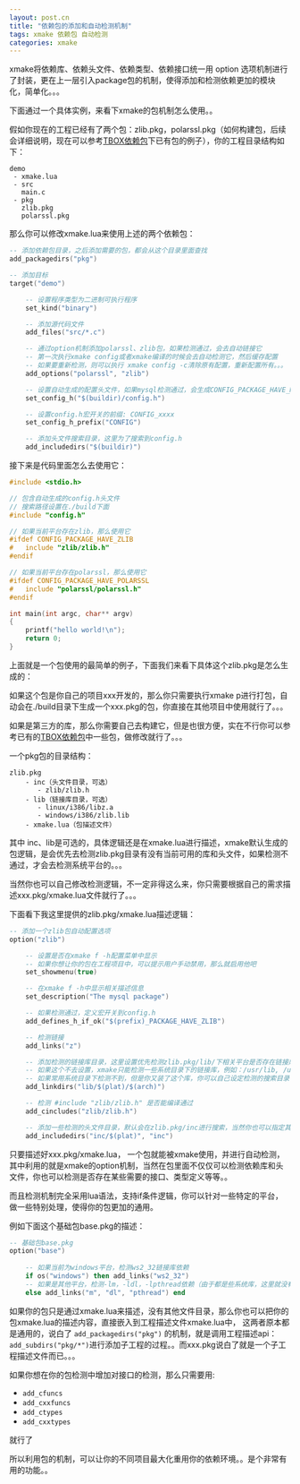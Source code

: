 ```yaml
---
layout: post.cn
title: "依赖包的添加和自动检测机制"
tags: xmake 依赖包 自动检测
categories: xmake
---
```


xmake将依赖库、依赖头文件、依赖类型、依赖接口统一用 option 选项机制进行了封装，更在上一层引入package包的机制，使得添加和检测依赖更加的模块化，简单化。。。

下面通过一个具体实例，来看下xmake的包机制怎么使用。。

假如你现在的工程已经有了两个包：zlib.pkg，polarssl.pkg（如何构建包，后续会详细说明，现在可以参考[TBOX依赖包](https://github.com/waruqi/tbox/tree/master/pkg)下已有包的例子），你的工程目录结构如下：

```
demo
 - xmake.lua
 - src
   main.c
 - pkg
   zlib.pkg
   polarssl.pkg
```

那么你可以修改xmake.lua来使用上述的两个依赖包：





```lua
-- 添加依赖包目录，之后添加需要的包，都会从这个目录里面查找
add_packagedirs("pkg")

-- 添加目标
target("demo")

    -- 设置程序类型为二进制可执行程序
    set_kind("binary")

    -- 添加源代码文件
    add_files("src/*.c") 

    -- 通过option机制添加polarssl、zlib包，如果检测通过，会去自动链接它
    -- 第一次执行xmake config或者xmake编译的时候会去自动检测它，然后缓存配置
    -- 如果要重新检测，则可以执行 xmake config -c清除原有配置，重新配置所有。。。
    add_options("polarssl", "zlib")

    -- 设置自动生成的配置头文件，如果mysql检测通过，会生成CONFIG_PACKAGE_HAVE_MYSQL开关
    set_config_h("$(buildir)/config.h")

    -- 设置config.h宏开关的前缀: CONFIG_xxxx
    set_config_h_prefix("CONFIG")

    -- 添加头文件搜索目录，这里为了搜索到config.h
    add_includedirs("$(buildir)")
```

接下来是代码里面怎么去使用它：

```c
#include <stdio.h>

// 包含自动生成的config.h头文件
// 搜索路径设置在./build下面
#include "config.h"

// 如果当前平台存在zlib，那么使用它
#ifdef CONFIG_PACKAGE_HAVE_ZLIB
#   include "zlib/zlib.h"
#endif

// 如果当前平台存在polarssl，那么使用它
#ifdef CONFIG_PACKAGE_HAVE_POLARSSL
#   include "polarssl/polarssl.h"
#endif

int main(int argc, char** argv)
{
    printf("hello world!\n");
    return 0;
}

```

上面就是一个包使用的最简单的例子，下面我们来看下具体这个zlib.pkg是怎么生成的：

如果这个包是你自己的项目xxx开发的，那么你只需要执行xmake p进行打包，自动会在./build目录下生成一个xxx.pkg的包，你直接在其他项目中使用就行了。。。

如果是第三方的库，那么你需要自己去构建它，但是也很方便，实在不行你可以参考已有的[TBOX依赖包](https://github.com/waruqi/tbox/tree/master/pkg)中一些包，做修改就行了。。。

一个pkg包的目录结构：

```
zlib.pkg
    - inc（头文件目录，可选）
       - zlib/zlib.h
    - lib（链接库目录，可选）
       - linux/i386/libz.a
       - windows/i386/zlib.lib
    - xmake.lua（包描述文件）
```

其中 inc、lib是可选的，具体逻辑还是在xmake.lua进行描述，xmake默认生成的包逻辑，是会优先去检测zlib.pkg目录有没有当前可用的库和头文件，如果检测不通过，才会去检测系统平台的。。。

当然你也可以自己修改检测逻辑，不一定非得这么来，你只需要根据自己的需求描述xxx.pkg/xmake.lua文件就行了。。。

下面看下我这里提供的zlib.pkg/xmake.lua描述逻辑：

```lua
-- 添加一个zlib包自动配置选项
option("zlib")

    -- 设置是否在xmake f -h配置菜单中显示
    -- 如果你想让你的包在工程项目中，可以提示用户手动禁用，那么就启用他吧
    set_showmenu(true)

    -- 在xmake f -h中显示相关描述信息
    set_description("The mysql package")

    -- 如果检测通过，定义宏开关到config.h
    add_defines_h_if_ok("$(prefix)_PACKAGE_HAVE_ZLIB")

    -- 检测链接
    add_links("z")

    -- 添加检测的链接库目录，这里设置优先检测zlib.pkg/lib/下相关平台是否存在链接库，然后再去检测系统的
    -- 如果这个不去设置，xmake只能检测一些系统目录下的链接库，例如：/usr/lib, /usr/local/lib
    -- 如果常用系统目录下检测不到，但是你又装了这个库，你可以自己设定检测的搜索目录
    add_linkdirs("lib/$(plat)/$(arch)")

    -- 检测 #include "zlib/zlib.h" 是否能编译通过
    add_cincludes("zlib/zlib.h")

    -- 添加一些检测的头文件目录，默认会在zlib.pkg/inc进行搜索，当然你也可以指定其他目录
    add_includedirs("inc/$(plat)", "inc")
```

只要描述好xxx.pkg/xmake.lua， 一个包就能被xmake使用，并进行自动检测，其中利用的就是xmake的option机制，当然在包里面不仅仅可以检测依赖库和头文件，你也可以检测是否存在某些需要的接口、类型定义等等。。

而且检测机制完全采用lua语法，支持if条件逻辑，你可以针对一些特定的平台，做一些特别处理，使得你的包更加的通用。

例如下面这个基础包base.pkg的描述：

```lua
-- 基础包base.pkg
option("base")
    
    -- 如果当前为windows平台，检测ws2_32链接库依赖
    if os("windows") then add_links("ws2_32") 
    -- 如果是其他平台，检测-lm，-ldl，-lpthread依赖（由于都是些系统库，这里就没有设置搜索目录）
    else add_links("m", "dl", "pthread") end
```

如果你的包只是通过xmake.lua来描述，没有其他文件目录，那么你也可以把你的包xmake.lua的描述内容，直接嵌入到工程描述文件xmake.lua中， 这两者原本都是通用的，说白了 `add_packagedirs("pkg")` 的机制，就是调用工程描述api：`add_subdirs("pkg/*")`进行添加子工程的过程。。而xxx.pkg说白了就是一个子工程描述文件而已。。。

如果你想在你的包检测中增加对接口的检测，那么只需要用:

* `add_cfuncs`
* `add_cxxfuncs`
* `add_ctypes`
* `add_cxxtypes`

就行了

所以利用包的机制，可以让你的不同项目最大化重用你的依赖环境。。是个非常有用的功能。。

